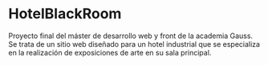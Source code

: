 # HotelBlackRoom
Proyecto final del máster de desarrollo web y front de la academia Gauss. Se trata de un sitio web diseñado para un hotel industrial que se especializa en la realización de exposiciones de arte en su sala principal.
